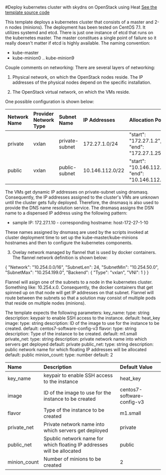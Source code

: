 #Deploy kubernetes cluster with skydns on OpenStack using Heat
<a href="https://raw.githubusercontent.com/jarekmisz/mayo-openstack/master/kube-cluster-centos/templates/kube-cluster.yaml" target="_blank">
    See the template source code
</a>



This template deploys a kubernetes cluster that consists of a master and 2-n nodes (minions). The deployment has been tested on CentOS 7.1. It utilizes systemd and etcd. There is just one instance of etcd that runs on the kubernetes master. The master constitues a single point of failure so it really doesn't matter if etcd is highly available.
The naming convention:

* kube-master
* kube-minion0 .. kube-minion9

Couple comments on networking:
There are several layers of networking:

1. Physical network, on which the OpenStack nodes reside.
The IP addresses of the physical nodes depend on the specific installation.

2. The OpenStack virtual network, on which the VMs reside.

One possible configuration is shown below:

| Network Name | Provider Network Type | Subnet Name | IP Addresses | Allocation Pools | 
|:--- |:---|:---|:---|:---|
| private | vxlan | private-subnet |  172.27.1.0/24 | "start": "172.27.1.2", "end": "172.27.1.254" |
| public | vxlan | public-subnet | 10.146.112.0/22 | "start": "10.146.112.16", "end": "10.146.112.31" |


The VMs get dynamic IP addresses on private-subnet using dnsmasq. Consequently, the IP addresses assigned to the cluster's VMs are unknown until the cluster gets fully deployed. Therefore, the dnsmasq is also used to provide the DNS name resolution service. The dnsmasq assigns the DSN name to a dispensed IP address using the following pattern:

* sample IP: 172.27.1.10 - corresponding hostname: host-172-27-1-10

These names assigned by dnsmasq are used by the scripts invoked at cluster deployment time to set up the kube-master/kube-minions hostnames and then to configure the kubernetes components.
 

3. Ovelay network managed by flannel that is used by docker containers. The flannel network definition is shown below:

{
    "Network": "10.254.0.0/16",
    "SubnetLen": 24,
    "SubnetMin": "10.254.50.0",
    "SubnetMax": "10.254.199.0",
    "Backend": {
        "Type": "vxlan",
        "VNI": 1
    }
}

Flannel will asign one of the subnets to a node in the kubernetes cluster. Something like: 10.254.x.0. Consequently, the docker containers that get spinned up on that node will get IP addresses on that subnet. Flannel will route between the subnets so that a solution may consist of multiple pods that reside on multiple nodes (minions).

The template expects the following parameters:
  key_name:
    type: string
    description: keypair to enable SSH access to the instance.
    default: heat_key
  image:
    type: string
    description: ID of the image to use for the instance to be created.
    default: centos7-software-config-v3
  flavor:
    type: string
    description: Type of the instance to be created.
    default: m1.small
  private_net:
    type: string
    description: private network name into which servers get deployed
    default: private
  public_net:
    type: string
    description: public network name for which floating IP addresses will be allocated
    default: public
  minion_count:
    type: number
    default: 2


| Name   | Description | Default Value |
|:--- |:---|:---|
| key_name  | keypair to enable SSH access to the instance  | heat_key |
| image  | ID of the image to use for the instance to be created  | centos7-software-config-v3 |
| flavor | Type of the instance to be created | m1.small |
| private_net | Private network name into which servers get deployed | private |
| public_net | Spublic network name for which floating IP addresses will be allocated | public |
| minion_count | Number of minions to be created | 2 |




